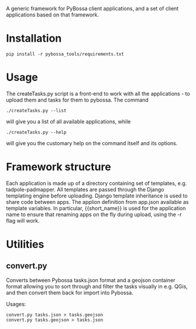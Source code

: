 A generic framework for PyBossa client applications, and a set of client applications based on that framework.

# Installation

    pip install -r pybossa_tools/requirements.txt
    

# Usage

The createTasks.py script is a front-end to work with all the applications - to upload them and tasks for them to pybossa. The command

    ./createTasks.py --list
    
will give you a list of all available applications, while

    ./createTasks.py --help
    
will give you the customary help on the command itself and its options.


# Framework structure
Each application is made up of a directory containing set of templates, e.g. tadpole-padmapper.
All templates are passed through the Django templating engine before uploading.
Django template inheritance is used to share code between apps.
The applion definition from app.json available as template variables.
In particular, {{short_name}} is used for the application name to ensure that renaming apps on the fly during upload, using the -r flag will work.

# Utilities

## convert.py
Converts between Pybossa tasks.json format and a geojson container format allowing you to sort through and filter the tasks visually in e.g. QGis, and then convert them back for import into Pybossa.

Usages:

    convert.py tasks.json > tasks.geojson
    convert.py tasks.geojson > tasks.json

